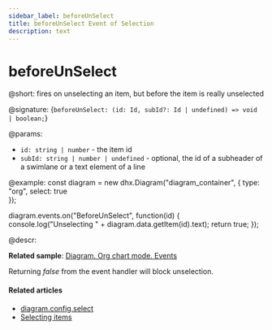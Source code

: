 ```yaml
---
sidebar_label: beforeUnSelect
title: beforeUnSelect Event of Selection
description: text
---
```


# beforeUnSelect

@short: fires on unselecting an item, but before the item is really unselected

@signature: {`beforeUnSelect: (id: Id, subId?: Id | undefined) => void | boolean;`}

@params:
- `id: string | number` - the item id
- `subId: string | number | undefined` - optional, the id of a subheader of a swimlane or a text element of a line

@example:
const diagram = new dhx.Diagram("diagram_container", { 
    type: "org", 
    select: true        
});

diagram.events.on("BeforeUnSelect", function(id) {
	console.log("Unselecting " + diagram.data.getItem(id).text);
	return true;
});

@descr:

**Related sample**: [Diagram. Org chart mode. Events](https://snippet.dhtmlx.com/l38pct7c)

Returning *false* from the event handler will block unselection.

#### Related articles

- [diagram.config.select](../../../api/diagram/select_property/)
- [Selecting items](../../../guides/manipulating_items/#selecting-items)
